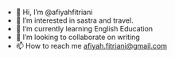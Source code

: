 - 👋 Hi, I’m @afiyahfitriani
- 👀 I’m interested in sastra and travel.
- 🌱 I’m currently learning English Education
- 💞️ I’m looking to collaborate on writing
- 📫 How to reach me afiyah.fitriani@gmail.com

<!---
afiyahfitriani/afiyahfitriani is a ✨ special ✨ repository because its `README.md` (this file) appears on your GitHub profile.
You can click the Preview link to take a look at your changes.
--->
